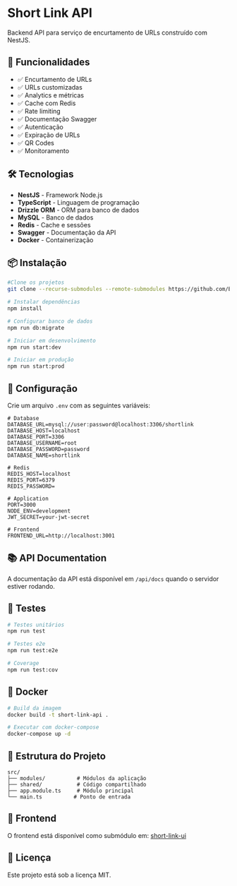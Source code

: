 # Short Link API

Backend API para serviço de encurtamento de URLs construído com NestJS.

## 🚀 Funcionalidades

- ✅ Encurtamento de URLs
- ✅ URLs customizadas
- ✅ Analytics e métricas
- ✅ Cache com Redis
- ✅ Rate limiting
- ✅ Documentação Swagger
- ✅ Autenticação
- ✅ Expiração de URLs
- ✅ QR Codes
- ✅ Monitoramento

## 🛠️ Tecnologias

- **NestJS** - Framework Node.js
- **TypeScript** - Linguagem de programação
- **Drizzle ORM** - ORM para banco de dados
- **MySQL** - Banco de dados
- **Redis** - Cache e sessões
- **Swagger** - Documentação da API
- **Docker** - Containerização

## 📦 Instalação

```bash
#Clone os projetos
git clone --recurse-submodules --remote-submodules https://github.com/BOThiago/short-link-api.git
```

```bash
# Instalar dependências
npm install

# Configurar banco de dados
npm run db:migrate

# Iniciar em desenvolvimento
npm run start:dev

# Iniciar em produção
npm run start:prod
```

## 🔧 Configuração

Crie um arquivo `.env` com as seguintes variáveis:

```env
# Database
DATABASE_URL=mysql://user:password@localhost:3306/shortlink
DATABASE_HOST=localhost
DATABASE_PORT=3306
DATABASE_USERNAME=root
DATABASE_PASSWORD=password
DATABASE_NAME=shortlink

# Redis
REDIS_HOST=localhost
REDIS_PORT=6379
REDIS_PASSWORD=

# Application
PORT=3000
NODE_ENV=development
JWT_SECRET=your-jwt-secret

# Frontend
FRONTEND_URL=http://localhost:3001
```

## 📚 API Documentation

A documentação da API está disponível em `/api/docs` quando o servidor estiver rodando.

## 🧪 Testes

```bash
# Testes unitários
npm run test

# Testes e2e
npm run test:e2e

# Coverage
npm run test:cov
```

## 🐳 Docker

```bash
# Build da imagem
docker build -t short-link-api .

# Executar com docker-compose
docker-compose up -d
```

## 📁 Estrutura do Projeto

```
src/
├── modules/          # Módulos da aplicação
├── shared/           # Código compartilhado
├── app.module.ts     # Módulo principal
└── main.ts          # Ponto de entrada
```

## 🤝 Frontend

O frontend está disponível como submódulo em: [short-link-ui](https://github.com/BOThiago/short-link-ui)

## 📄 Licença

Este projeto está sob a licença MIT.
